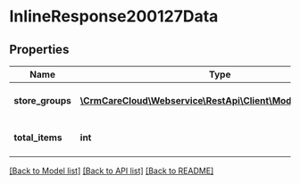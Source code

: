 # InlineResponse200127Data

## Properties
Name | Type | Description | Notes
------------ | ------------- | ------------- | -------------
**store_groups** | [**\CrmCareCloud\Webservice\RestApi\Client\Model\StoreGroup[]**](StoreGroup.md) | List of all store groups | [optional] 
**total_items** | **int** | Count of all found store groups | [optional] 

[[Back to Model list]](../../README.md#documentation-for-models) [[Back to API list]](../../README.md#documentation-for-api-endpoints) [[Back to README]](../../README.md)

